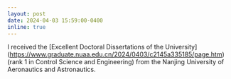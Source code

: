 ```yaml
---
layout: post
date: 2024-04-03 15:59:00-0400
inline: true
---
```


I received the [Excellent Doctoral Dissertations of the University] (https://www.graduate.nuaa.edu.cn/2024/0403/c2145a335185/page.htm) (rank 1 in Control Science and Engineering) from the Nanjing University of Aeronautics and Astronautics.
